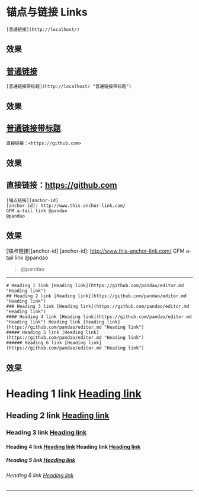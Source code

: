 # 锚点与链接 Links

`[普通链接](http://localhost/) `
## 效果  
[普通链接](http://localhost/)  
---  

`[普通链接带标题](http://localhost/ "普通链接带标题")`
## 效果  
[普通链接带标题](http://localhost/ "普通链接带标题")
---  

`直接链接：<https://github.com>`
## 效果  
直接链接：<https://github.com>
---  

```
[锚点链接][anchor-id]
[anchor-id]: http://www.this-anchor-link.com/
GFM a-tail link @pandao
@pandao
```
## 效果  
[锚点链接][anchor-id]
[anchor-id]: http://www.this-anchor-link.com/
GFM a-tail link @pandao
> @pandao
---  
```
# Heading 1 link [Heading link](https://github.com/pandao/editor.md "Heading link")
## Heading 2 link [Heading link](https://github.com/pandao/editor.md "Heading link")
### Heading 3 link [Heading link](https://github.com/pandao/editor.md "Heading link")
#### Heading 4 link [Heading link](https://github.com/pandao/editor.md "Heading link") Heading link [Heading link](https://github.com/pandao/editor.md "Heading link")
##### Heading 5 link [Heading link](https://github.com/pandao/editor.md "Heading link")
###### Heading 6 link [Heading link](https://github.com/pandao/editor.md "Heading link")
```
## 效果  
# Heading 1 link [Heading link](https://github.com/pandao/editor.md "Heading link")
## Heading 2 link [Heading link](https://github.com/pandao/editor.md "Heading link")
### Heading 3 link [Heading link](https://github.com/pandao/editor.md "Heading link")
#### Heading 4 link [Heading link](https://github.com/pandao/editor.md "Heading link") Heading link [Heading link](https://github.com/pandao/editor.md "Heading link")
##### Heading 5 link [Heading link](https://github.com/pandao/editor.md "Heading link")
###### Heading 6 link [Heading link](https://github.com/pandao/editor.md "Heading link")
---  


